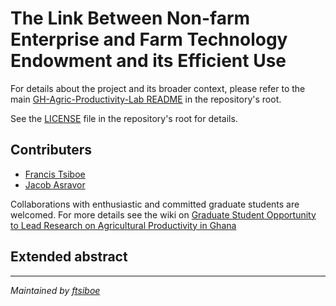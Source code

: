 # The Link Between Non-farm Enterprise and Farm Technology Endowment and its Efficient Use 

For details about the project and its broader context, please refer to the main [GH-Agric-Productivity-Lab README](../README.md) in the repository's root.

See the [LICENSE](../LICENSE) file in the repository's root for details.

## Contributers
- [Francis Tsiboe](https://scholar.google.com/citations?user=ox2t_YIAAAAJ&hl=en)
- [Jacob Asravor](https://scholar.google.com/citations?user=_zUi3FsAAAAJ&hl=en)

Collaborations with enthusiastic and committed graduate students are welcomed. For more details see the wiki on [Graduate Student Opportunity to Lead Research on Agricultural Productivity in Ghana](https://github.com/ftsiboe/GH-Agric-Productivity-Lab/wiki/Graduate-Student-Opportunity-to-Lead-Research-on-Agricultural-Productivity-in-Ghana)
  
## Extended abstract




---

*Maintained by [ftsiboe](https://github.com/ftsiboe)*
